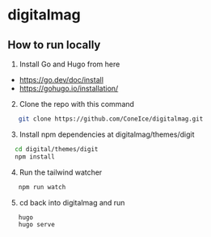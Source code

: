 # digitalmag

## How to run locally

1. Install Go and Hugo from here

- https://go.dev/doc/install
- https://gohugo.io/installation/

2. Clone the repo with this command

```bash
   git clone https://github.com/ConeIce/digitalmag.git

```

3. Install npm dependencies at digitalmag/themes/digit

```bash
  cd digital/themes/digit
  npm install
```

4. Run the tailwind watcher

```bash
   npm run watch
```

5. cd back into digitalmag and run

```bash
   hugo
   hugo serve
```
